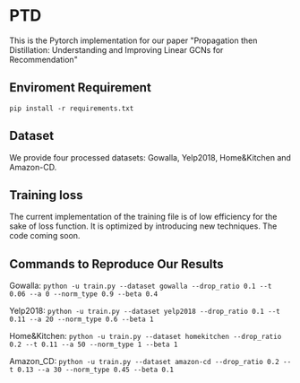 # PTD
This is the Pytorch implementation for our paper "Propagation then Distillation: Understanding and Improving Linear GCNs for Recommendation"

## Enviroment Requirement
`pip install -r requirements.txt`

## Dataset
We provide four processed datasets: Gowalla, Yelp2018, Home&Kitchen and Amazon-CD.

## Training loss
The current implementation of the training file is of low efficiency for the sake of loss function. It is optimized by introducing new techniques. 
The code coming soon.

## Commands to Reproduce Our Results
Gowalla:
`python -u train.py --dataset gowalla --drop_ratio 0.1 --t 0.06 --a 0 --norm_type 0.9 --beta 0.4`

Yelp2018:
`python -u train.py --dataset yelp2018 --drop_ratio 0.1 --t 0.11 --a 20 --norm_type 0.6 --beta 1`

Home&Kitchen:
`python -u train.py --dataset homekitchen --drop_ratio 0.2 --t 0.11 --a 50 --norm_type 1 --beta 1`

Amazon_CD:
`python -u train.py --dataset amazon-cd --drop_ratio 0.2 --t 0.13 --a 30 --norm_type 0.45 --beta 0.1`
